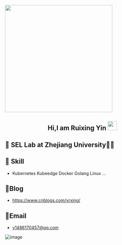 
<img src="https://camo.githubusercontent.com/3b7c592ede97b6138ffd4b1cc1541c2f3b11fd39/687474703a2f2f33312e6d656469612e74756d626c722e636f6d2f31376665613932306666333665663466356238373764353231366137616164392f74756d626c725f6d6f39786a65387a5a34317163626975666f315f313238302e676966" height="350px" width ="350px">


<h2 align="Center">  Hi,I am Ruixing Yin <img src="https://media.giphy.com/media/WUlplcMpOCEmTGBtBW/giphy.gif" width="30"> </h3>


## 🏫 SEL Lab at Zhejiang University👨‍🎓



## 🔨 Skill

- Kubernetes	Kubeedge	Docker	Golang	Linux	...



## 🧣Blog

- https://www.cnblogs.com/yrxing/



## 📮Email

- y1486170457@qq.com

![image](https://tva1.sinaimg.cn/large/008i3skNly1grjx6vwqkkg30oq08cwom.gif)
